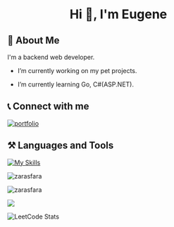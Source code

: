 <h1 align="center">Hi 👋, I'm Eugene</h1>

## 🚀 About Me
I'm a backend web developer.

- I’m currently working on my pet projects.

- I’m currently learning Go, C#(ASP.NET).

## 📞 Connect with me

[![portfolio](https://img.shields.io/badge/telegram-000?style=for-the-badge&logo=telegram&logoColor=white)](https://t.me/zarasfara)


## ⚒️ Languages and Tools
[![My Skills](https://skillicons.dev/icons?i=js,html,css,go,cs,dotnet,docker,laravel,linux,mysql,postgres,php,postman,vue,git)](https://skillicons.dev)


<p>&nbsp;<img align="left" src="https://github-readme-stats.vercel.app/api?username=zarasfara&show_icons=true&theme=dark&locale=en" alt="zarasfara" /></p>

<p><img align="center" src="https://github-readme-streak-stats.herokuapp.com/?user=zarasfara&theme=dark" alt="zarasfara" /></p>

<p align="left">
<img src="https://www.codewars.com/users/zarasfara/badges/large"/>
<br>
</p>

![LeetCode Stats](https://leetcard.jacoblin.cool/zarasfara?theme=dark&font=ABeeZee)
